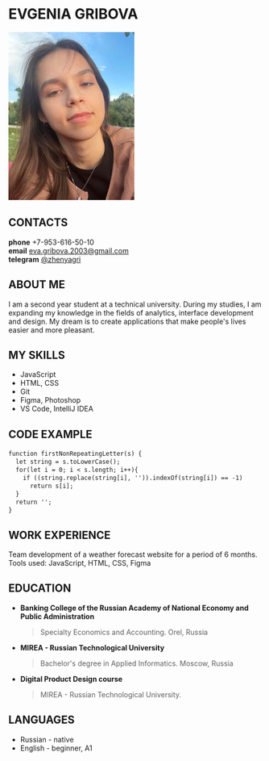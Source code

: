 # EVGENIA GRIBOVA

![photo for resume](/images/avatar.JPG)

## CONTACTS

**phone** +7-953-616-50-10  
**email** <eva.gribova.2003@gmail.com>  
**telegram** [@zhenyagri](https://t.me/zhenyagri)

## ABOUT ME

I am a second year student at a technical university. During my studies, I am expanding my knowledge in the fields of analytics, interface development and design. My dream is to create applications that make people's lives easier and more pleasant.

## MY SKILLS

+ JavaScript  
+ HTML, CSS  
+ Git
+ Figma, Photoshop
+ VS Code, IntelliJ IDEA

## CODE EXAMPLE

```
function firstNonRepeatingLetter(s) {
  let string = s.toLowerCase();
  for(let i = 0; i < s.length; i++){
    if ((string.replace(string[i], '')).indexOf(string[i]) == -1)
      return s[i];
  }
  return '';
}
```

## WORK EXPERIENCE

Team development of a weather forecast website for a period of 6 months.  
Tools used: JavaScript, HTML, CSS, Figma

## EDUCATION

+ **Banking College of the Russian Academy of National Economy and Public Administration**
  >Specialty Economics and Accounting.
  >Orel, Russia  
+ **MIREA - Russian Technological University**
  >Bachelor's degree in Applied Informatics.
  >Moscow, Russia
+ **Digital Product Design course**
  >MIREA - Russian Technological University.
  
## LANGUAGES

+ Russian - native
+ English - beginner, A1
